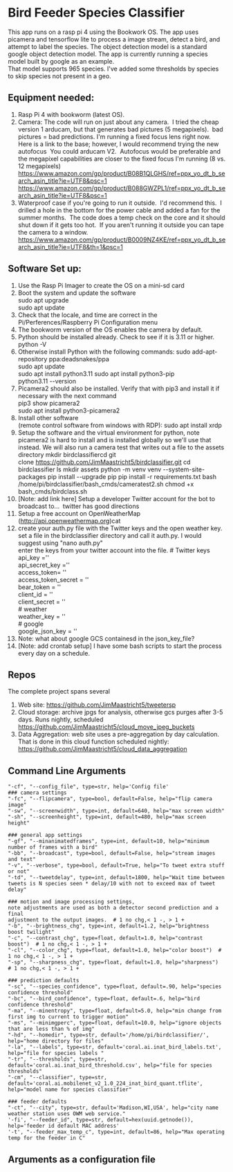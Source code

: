 # Bird Feeder Species Classifier
This app runs on a rasp pi 4 using the Bookwork OS. The app uses picamera and tensorflow lite to process a image stream, 
detect a bird, and attempt to label the species. The object detection model is a standard google object detection model. The app is currently running a species model built by google as an example.  
That model supports 965 species. I've added some thresholds by species to skip species not present in a geo.  

## Equipment needed:
1. Rasp Pi 4 with bookworm (latest OS).
2. Camera: The code will run on just about any camera.  I tried the cheap version 1 arducam, but that generates bad pictures (5 megapixels).  bad pictures = bad predictions. I'm running a fixed focus lens right now.  Here is a link to the base; however, I would recommend trying the new autofocus  You could arducam V2.  Autofocus would be preferable and the megapixel capabilities are closer to the fixed focus I'm running (8 vs. 12 megapixels)  
   https://www.amazon.com/gp/product/B08B1QLGHS/ref=ppx_yo_dt_b_search_asin_title?ie=UTF8&psc=1  
   https://www.amazon.com/gp/product/B088GWZPL1/ref=ppx_yo_dt_b_search_asin_title?ie=UTF8&psc=1  
4. Waterproof case if you're going to run it outside.  I'd recommend this.  I drilled a hole in the bottom for the power cable and added a fan for the summer months.  The code does a temp check on the core and it should shut down if it gets too hot.  If you aren't running it outside you can tape the camera to a window.  https://www.amazon.com/gp/product/B0009NZ4KE/ref=ppx_yo_dt_b_search_asin_title?ie=UTF8&th=1&psc=1  

## Software Set up:
1. Use the Rasp Pi Imager to create the OS on a mini-sd card  
2. Boot the system and update the software  
     sudo apt upgrade  
     sudo apt update  
3.  Check that the locale, and time are correct in the Pi/Perferences/Raspberry Pi Configuration menu  
4.  The bookworm version of the OS enables the camera by default.  
5. Python should be installed already.  Check to see if it is 3.11 or higher.  
   python -V
6. Otherwise install Python with the following commands:
   sudo add-apt-repository ppa:deadsnakes/ppa  
   sudo apt update  
   sudo apt install python3.11 
   sudo apt install python3-pip  
   python3.11 --version  
7. Picamera2 should also be installed.  Verify that with pip3 and install it if necessary with the next command  
   pip3 show picamera2  
   sudo apt install python3-picamera2  
8. Install other software  
   (remote control software from windows with RDP): sudo apt install xrdp  
10. Setup the software and the virtual environment for python, note picamera2 is hard to install and is installed globally so we'll use that instead.  We will also run a camera test that writes out a file to the assets directory
    mkdir birdclassifiercd 
    git clone https://github.com/JimMaastricht5/birdclassifier.git
    cd birdclassifier
    ls
    mkdir assets
    python -m venv venv --system-site-packages
    pip install --upgrade pip
    pip install -r requirements.txt
    bash /home/pi/birdclassifier/bash_cmds/cameratest2.sh
    chmod +x bash_cmds/birdclass.sh
9. [Note: add link here] Setup a developer Twitter account for the bot to broadcast to...  twitter has good directions  
10. Setup a free account on OpenWeatherMap (http://api.openweathermap.org)cat   
11. create your auth.py file with the Twitter keys and the open weather key.  
    set a file in the birdclassifier directory and call it auth.py. I would suggest using "nano auth.py"  
    enter the keys from your twitter account into the file. 
   \# Twitter keys  
   api_key =''   
   api_secret_key =''   
   access_token= ''  
   access_token_secret = ''   
   bear_token = ''  
   client_id = ''  
   client_secret = ''  
   \# weather  
   weather_key = ''  
   \# google  
   google_json_key = ''  
13. Note: what about google GCS containesd in the json_key_file?  
14. [Note: add crontab setup] I have some bash scripts to start the process every day on a schedule.  


## Repos
The complete project spans several 
1. Web site: https://github.com/JimMaastricht5/tweetersp  
2. Cloud storage: archive jpgs for analysis, otherwise gcs purges after 3-5 days.  Runs nightly, scheduled  https://github.com/JimMaastricht5/cloud_move_jpeg_buckets  
3. Data Aggregation: web site uses a pre-aggregation by day calculation.  That is done in this cloud function scheduled nightly: https://github.com/JimMaastricht5/cloud_data_aggregation

## Command Line Arguments
    "-cf", "--config_file", type=str, help='Config file'
    ### camera settings
    "-fc", "--flipcamera", type=bool, default=False, help="flip camera image"
    "-sw", "--screenwidth", type=int, default=640, help="max screen width"
    "-sh", "--screenheight", type=int, default=480, help="max screen height"

    ### general app settings
    "-gf", "--minanimatedframes", type=int, default=10, help="minimum number of frames with a bird"
    "-bb", "--broadcast", type=bool, default=False, help="stream images and text"
    "-v", "--verbose", type=bool, default=True, help="To tweet extra stuff or not"
    "-td", "--tweetdelay", type=int, default=1800, help="Wait time between tweets is N species seen * delay/10 with not to exceed max of tweet delay"

    ### motion and image processing settings,
    note adjustments are used as both a detector second prediction and a final
    adjustment to the output images.  # 1 no chg,< 1 -, > 1 +
    "-b", "--brightness_chg", type=int, default=1.2, help="brightness boost twilight"
    "-c", "--contrast_chg", type=float, default=1.0, help="contrast boost")  # 1 no chg,< 1 -, > 1 +
    "-cl", "--color_chg", type=float, default=1.0, help="color boost")  # 1 no chg,< 1 -, > 1 +
    "-sp", "--sharpness_chg", type=float, default=1.0, help="sharpness")  # 1 no chg,< 1 -, > 1 +

    ### prediction defaults
    "-sc", "--species_confidence", type=float, default=.90, help="species confidence threshold"
    "-bc", "--bird_confidence", type=float, default=.6, help="bird confidence threshold"
    "-ma", "--minentropy", type=float, default=5.0, help="min change from first img to current to trigger motion"
    "-ms", "--minimgperc", type=float, default=10.0, help="ignore objects that are less than % of img"
    "-hd", "--homedir", type=str, default='/home/pi/birdclassifier/', help="home directory for files"
    "-la", "--labels", type=str, default='coral.ai.inat_bird_labels.txt', help="file for species labels "
    "-tr", "--thresholds", type=str, default='coral.ai.inat_bird_threshold.csv', help="file for species thresholds"
    "-cm", "--classifier", type=str, default='coral.ai.mobilenet_v2_1.0_224_inat_bird_quant.tflite', help="model name for species classifier"

    ### feeder defaults
    "-ct", "--city", type=str, default='Madison,WI,USA', help="city name weather station uses OWM web service."
    '-fi', "--feeder_id", type=str, default=hex(uuid.getnode()), help='feeder id default MAC address'
    '-t', "--feeder_max_temp_c", type=int, default=86, help="Max operating temp for the feeder in C" 

## Arguments as a configuration file 


